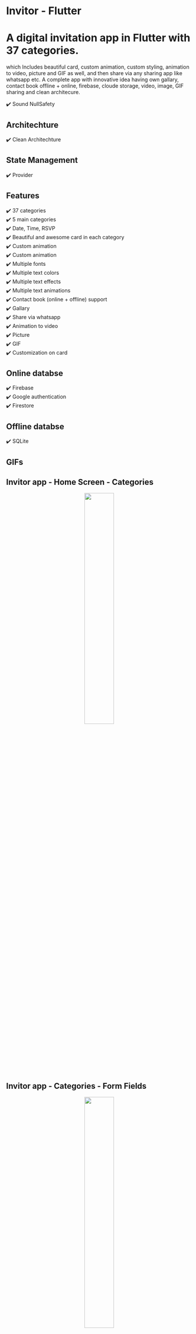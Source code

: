 # Invitor - Flutter
# A digital invitation app in Flutter with 37 categories.

which Includes beautiful card, custom animation, custom styling, animation to video, picture and GIF as well, and then share via any sharing app like whatsapp etc. A complete app with innovative idea having own gallary, contact book offline + online, firebase, cloude storage, video, image, GIF sharing and clean architecure.

✔️ Sound NullSafety

## Architechture
✔️ Clean Architechture <br />

## State Management
✔️ Provider <br />

## Features
✔️ 37 categories <br />
✔️ 5 main categories <br />
✔️ Date, Time, RSVP <br />
✔️ Beautiful and awesome card in each category <br />
✔️ Custom animation <br />
✔️ Custom animation <br />
✔️ Multiple fonts <br />
✔️ Multiple text colors <br />
✔️ Multiple text effects <br />
✔️ Multiple text animations <br />
✔️ Contact book (online + offline) support <br />
✔️ Gallary <br />
✔️ Share via whatsapp <br />
✔️ Animation to video <br />
✔️ Picture <br />
✔️ GIF <br />
✔️ Customization on card <br />

## Online databse
✔️ Firebase <br/>
✔️ Google authentication <br/>
✔️ Firestore <br/>

## Offline databse
✔️ SQLite <br/>


## GIFs

## Invitor app - Home Screen - Categories

<p align="center">
  <img 
    width=40%
    height=40%
    src="https://user-images.githubusercontent.com/101565812/207779781-2508e192-c0dc-4af6-ad67-f87233e70a9c.gif">
</p>

## Invitor app - Categories - Form Fields

<p align="center">
  <img 
    width=40%
    height=40%
    src="https://user-images.githubusercontent.com/101565812/207791326-b5f8a223-157a-42b4-94b9-225db112a260.gif">
</p>

## Invitor app - Data Entering 1

<p align="center">
  <img 
    width=40%
    height=40%
    src="https://user-images.githubusercontent.com/101565812/207832079-b7d7c5da-8604-4a2c-8436-da10e25c47ed.gif">
</p>

## Invitor app - Data Entering 2

<p align="center">
  <img 
    width=40%
    height=40%
    src="https://user-images.githubusercontent.com/101565812/207832100-2649d763-60f2-43e2-9f68-71148e30a6c7.gif">
</p>

## Invitor app - Card Animations

<p align="center">
  <img 
    width=40%
    height=40%
    src="https://user-images.githubusercontent.com/101565812/207834303-49b70a8f-7469-42f6-ba70-646c79a47ce8.gif">
</p>

## Invitor app - Card Animations 2

<p align="center">
  <img 
    width=40%
    height=40%
    src="https://user-images.githubusercontent.com/101565812/207837223-8d86be44-ad4b-4ec7-8ff7-84e2343214d2.gif">
</p>


## Invitor app - Card Customization 

<p align="center">
  <img 
    width=40%
    height=40%
    src="https://user-images.githubusercontent.com/101565812/207837865-8bba96e6-f835-4028-ad6c-e2167ba978f2.gif">
</p>

 
## Invitor app - Animation to Video / Image / GIF Process

<p align="center">
  <img 
    width=40%
    height=40%
    src="https://user-images.githubusercontent.com/101565812/207838146-d0ee040b-1925-4f94-8d8d-baa47e41ffd9.gif">
</p>

